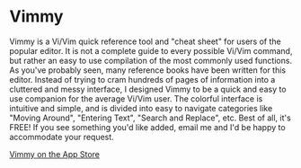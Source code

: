 # Vimmy

Vimmy is a Vi/Vim quick reference tool and "cheat sheet" for users of the popular editor. It is not a complete guide to every possible Vi/Vim command, but rather an easy to use compilation of the most commonly used functions. As you've probably seen, many reference books have been written for this editor. Instead of trying to cram hundreds of pages of information into a cluttered and messy interface, I designed Vimmy to be a quick and easy to use companion for the average Vi/Vim user. The colorful interface is intuitive and simple, and is divided into easy to navigate categories like "Moving Around", "Entering Text", "Search and Replace", etc. Best of all, it's FREE! If you see something you'd like added, email me and I'd be happy to accommodate your request.

[Vimmy on the App Store](https://itunes.apple.com/us/app/vimmy/id361221825?mt=8)
